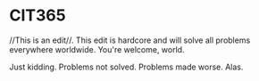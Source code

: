# CIT365

//This is an  edit//. This edit is hardcore and will solve all problems everywhere worldwide. You're welcome, world.

Just kidding. Problems not solved. Problems made worse. Alas.
